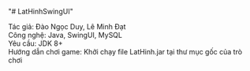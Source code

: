 "# LatHinhSwingUI"

Tác giả: Đào Ngọc Duy, Lê Minh Đạt <br>
Công nghệ: Java, SwingUI, MySQL
<br>
Yêu cầu: JDK 8+ <br>
Hướng dẫn chơi game: Khởi chạy file LatHinh.jar tại thư mục gốc của trò chơi
<br>




